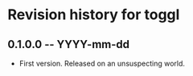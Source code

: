 # Revision history for toggl

## 0.1.0.0  -- YYYY-mm-dd

* First version. Released on an unsuspecting world.
